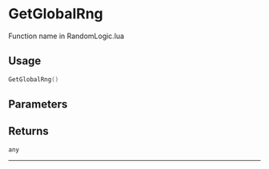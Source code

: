 # GetGlobalRng
Function name in RandomLogic.lua
## Usage
```lua
GetGlobalRng()
```
## Parameters

## Returns
`any`

---